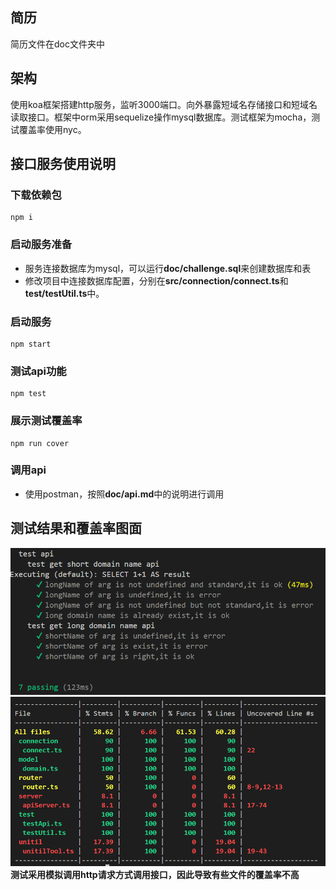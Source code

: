 ## 简历
简历文件在doc文件夹中
## 架构
使用koa框架搭建http服务，监听3000端口。向外暴露短域名存储接口和短域名读取接口。框架中orm采用sequelize操作mysql数据库。测试框架为mocha，测试覆盖率使用nyc。
## 接口服务使用说明
### 下载依赖包
    npm i
### 启动服务准备
* 服务连接数据库为mysql，可以运行**doc/challenge.sql**来创建数据库和表
* 修改项目中连接数据库配置，分别在**src/connection/connect.ts**和**test/testUtil.ts**中。
### 启动服务
    npm start
### 测试api功能
    npm test
### 展示测试覆盖率
    npm run cover
### 调用api
* 使用postman，按照**doc/api.md**中的说明进行调用
## 测试结果和覆盖率图面
![图片](./doc/截图20230406235308.png)
![图片](./doc/截图20230406235326.png)
**测试采用模拟调用http请求方式调用接口，因此导致有些文件的覆盖率不高**